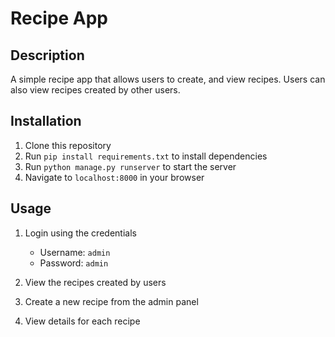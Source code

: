 # Recipe App

## Description
A simple recipe app that allows users to create, and view recipes. Users can also view recipes created by other users.

## Installation
1. Clone this repository
2. Run `pip install requirements.txt` to install dependencies
3. Run `python manage.py runserver` to start the server
4. Navigate to `localhost:8000` in your browser

## Usage
1. Login using the credentials
    - Username: `admin`
    - Password: `admin`

2. View the recipes created by users
3. Create a new recipe from the admin panel
4. View details for each recipe
